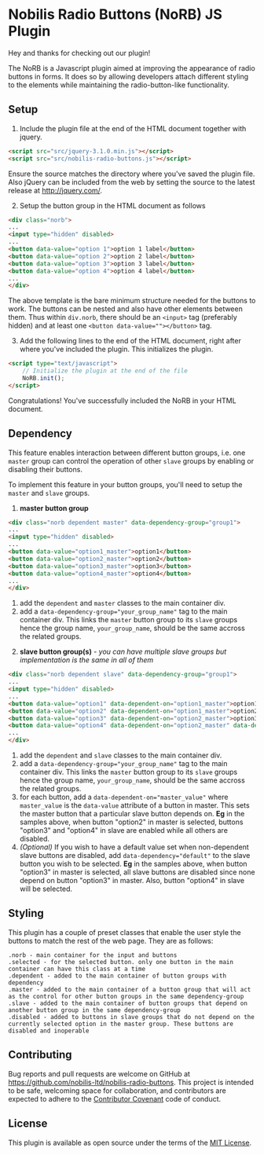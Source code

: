 # Nobilis Radio Buttons (NoRB) JS Plugin

Hey and thanks for checking out our plugin!

The NoRB is a Javascript plugin aimed at improving the
appearance of radio buttons in forms. It does so by allowing
developers attach different styling to the elements while
maintaining the radio-button-like functionality.

## Setup

1) Include the plugin file at the end of the HTML document together with jquery. 

```html
<script src="src/jquery-3.1.0.min.js"></script>
<script src="src/nobilis-radio-buttons.js"></script>
```

Ensure the source matches the directory where you've saved the plugin file.
Also jQuery can be included from the web by setting the source to the latest
release at http://jquery.com/.

2) Setup the button group in the HTML document as follows

```html
<div class="norb">
...
<input type="hidden" disabled>
...
<button data-value="option 1">option 1 label</button>
<button data-value="option 2">option 2 label</button>
<button data-value="option 3">option 3 label</button>
<button data-value="option 4">option 4 label</button>
...
</div>
```

The above template is the bare minimum structure needed for the buttons
to work. The buttons can be nested and also have other elements between
them. Thus within `div.norb`, there should be an `<input>` tag (preferably hidden)
and at least one `<button data-value=""></button>` tag.

3) Add the following lines to the end of the HTML document,
right after where you've included the plugin. This initializes the plugin.

```html
<script type="text/javascript">
    // Initialize the plugin at the end of the file
    NoRB.init();
</script>
```

Congratulations!
You've successfully included the NoRB in your HTML document. 

## Dependency

This feature enables interaction between different button groups, i.e.
one `master` group can control the operation of other `slave` groups
by enabling or disabling their buttons.

To implement this feature in your button groups, you'll need to setup
the `master` and `slave` groups.

1) **master button group** 

```html
<div class="norb dependent master" data-dependency-group="group1">
...
<input type="hidden" disabled>
...
<button data-value="option1_master">option1</button>
<button data-value="option2_master">option2</button>
<button data-value="option3_master">option3</button>
<button data-value="option4_master">option4</button>
...
</div>
```

1. add the `dependent` and `master` classes to the main container div.
2. add a `data-dependency-group="your_group_name"` tag to the main container div. This links the `master` button group to its `slave` groups hence the group name, `your_group_name`, should be the same accross the related groups.

2) **slave button group(s)** - *you can have multiple slave groups but implementation is the same in all of them*

```html
<div class="norb dependent slave" data-dependency-group="group1">
...
<input type="hidden" disabled>
...
<button data-value="option1" data-dependent-on="option1_master">option1</button>
<button data-value="option2" data-dependent-on="option1_master">option2</button>
<button data-value="option3" data-dependent-on="option2_master">option3</button>
<button data-value="option4" data-dependent-on="option2_master" data-dependency="default">option4</button>
...
</div>
```

1. add the `dependent` and `slave` classes to the main container div.
2. add a `data-dependency-group="your_group_name"` tag to the main container div. This links the `master` button group to its `slave` groups hence the group name, `your_group_name`, should be the same accross the related groups.
3. for each button, add a `data-dependent-on="master_value"` where `master_value` is the `data-value` attribute of a button in master. This sets the master button that a particular slave button depends on. **Eg** in the samples above, when button "option2" in master is selected, buttons "option3" and "option4" in slave are enabled while all others are disabled.
4. *(Optional)* If you wish to have a default value set when non-dependent slave buttons are disabled, add `data-dependency="default"` to the slave button you wish to be selected. **Eg** in the samples above, when button "option3" in master is selected, all slave buttons are disabled since none depend on button "option3" in master. Also, button "option4" in slave will be selected.

## Styling

This plugin has a couple of preset classes that enable the user style the buttons to match the rest of the web page. They are as follows:

```
.norb - main container for the input and buttons
.selected - for the selected button. only one button in the main container can have this class at a time
.dependent - added to the main container of button groups with dependency
.master - added to the main container of a button group that will act as the control for other button groups in the same dependency-group
.slave - added to the main container of button groups that depend on another button group in the same dependency-group
.disabled - added to buttons in slave groups that do not depend on the currently selected option in the master group. These buttons are disabled and inoperable
```

## Contributing

Bug reports and pull requests are welcome on GitHub at https://github.com/nobilis-ltd/nobilis-radio-buttons. This
project is intended to be 
safe, welcoming space for collaboration, and contributors are expected to
adhere to the [Contributor Covenant](http://contributor-covenant.org) code of conduct.


## License

This plugin is available as open source under the terms of the [MIT License](http://opensource.org/licenses/MIT).